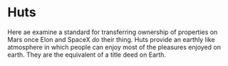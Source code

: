 # Huts

Here ae examine a standard for transferring ownership of properties on Mars once 
Elon and SpaceX do their thing. Huts provide an earthly like atmosphere in which people 
can enjoy most of the pleasures enjoyed on earth. They are the equivalent of a title deed on Earth.
